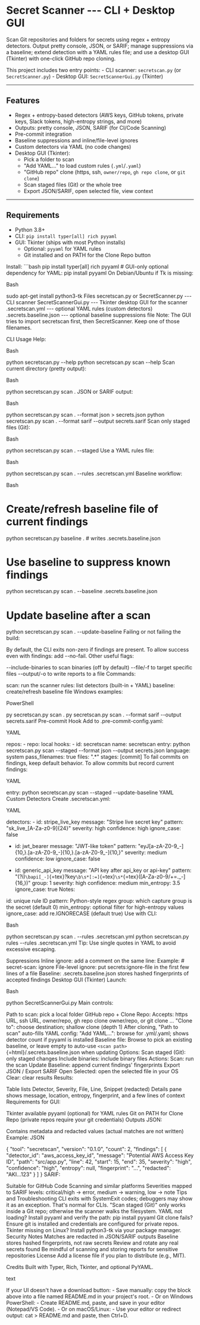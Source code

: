 # Secret Scanner --- CLI + Desktop GUI

Scan Git repositories and folders for secrets using regex + entropy
detectors. Output pretty console, JSON, or SARIF; manage suppressions
via a baseline; extend detection with a YAML rules file; and use a
desktop GUI (Tkinter) with one-click GitHub repo cloning.

This project includes two entry points: - CLI scanner: `secretscan.py`
(or `SecretScanner.py`) - Desktop GUI: `SecretScannerGui.py` (Tkinter)

------------------------------------------------------------------------

## Features

-   Regex + entropy-based detectors (AWS keys, GitHub tokens, private
    keys, Slack tokens, high-entropy strings, and more)
-   Outputs: pretty console, JSON, SARIF (for CI/Code Scanning)
-   Pre-commit integration
-   Baseline suppressions and inline/file-level ignores
-   Custom detectors via YAML (no code changes)
-   Desktop GUI (Tkinter):
    -   Pick a folder to scan
    -   "Add YAML..." to load custom rules (`.yml`/`.yaml`)
    -   "GitHub repo" clone (https, ssh, `owner/repo`, `gh repo clone`,
        or `git clone`)
    -   Scan staged files (Git) or the whole tree
    -   Export JSON/SARIF, open selected file, view context

------------------------------------------------------------------------

## Requirements

-   Python 3.8+
-   CLI: `pip install typer[all] rich pyyaml`
-   GUI: Tkinter (ships with most Python installs)
    -   Optional: `pyyaml` for YAML rules
    -   Git installed and on PATH for the Clone Repo button

Install: \`\`\`bash pip install typer\[all\] rich pyyaml \# GUI-only
optional dependency for YAML: pip install pyyaml On Debian/Ubuntu if Tk
is missing:

Bash

sudo apt-get install python3-tk Files secretscan.py or SecretScanner.py
--- CLI scanner SecretScannerGui.py --- Tkinter desktop GUI for the
scanner .secretscan.yml --- optional YAML rules (custom detectors)
.secrets.baseline.json --- optional baseline suppressions file Note: The
GUI tries to import secretscan first, then SecretScanner. Keep one of
those filenames.

CLI Usage Help:

Bash

python secretscan.py --help python secretscan.py scan --help Scan
current directory (pretty output):

Bash

python secretscan.py scan . JSON or SARIF output:

Bash

python secretscan.py scan . --format json \> secrets.json python
secretscan.py scan . --format sarif --output secrets.sarif Scan only
staged files (Git):

Bash

python secretscan.py scan . --staged Use a YAML rules file:

Bash

python secretscan.py scan . --rules .secretscan.yml Baseline workflow:

Bash

# Create/refresh baseline file of current findings

python secretscan.py baseline . \# writes .secrets.baseline.json

# Use baseline to suppress known findings

python secretscan.py scan . --baseline .secrets.baseline.json

# Update baseline after a scan

python secretscan.py scan . --update-baseline Failing or not failing the
build:

By default, the CLI exits non-zero if findings are present. To allow
success even with findings: add --no-fail. Other useful flags:

--include-binaries to scan binaries (off by default) --file/-f to target
specific files --output/-o to write reports to a file Commands:

scan: run the scanner rules: list detectors (built-in + YAML) baseline:
create/refresh baseline file Windows examples:

PowerShell

py secretscan.py scan . py secretscan.py scan . --format sarif --output
secrets.sarif Pre-commit Hook Add to .pre-commit-config.yaml:

YAML

repos: - repo: local hooks: - id: secretscan name: secretscan entry:
python secretscan.py scan --staged --format json --output secrets.json
language: system pass_filenames: true files: ".\*" stages: \[commit\] To
fail commits on findings, keep default behavior. To allow commits but
record current findings:

YAML

entry: python secretscan.py scan --staged --update-baseline YAML Custom
Detectors Create .secretscan.yml:

YAML

detectors: - id: stripe_live_key message: "Stripe live secret key"
pattern: "sk_live\_\[A-Za-z0-9\]{24}" severity: high confidence: high
ignore_case: false

-   id: jwt_bearer message: "JWT-like token" pattern:
    "eyJ\[a-zA-Z0-9\_-\]{10,}.\[a-zA-Z0-9\_-\]{10,}.\[a-zA-Z0-9\_-\]{10,}"
    severity: medium confidence: low ignore_case: false

-   id: generic_api_key message: "API key after api_key or api-key"
    pattern:
    "(?i)`\bapi[_-]`{=tex}?key`\b\s*[:=]`{=tex}`\s*`{=tex}(\[A-Za-z0-9/+=.\_-\]{16,})"
    group: 1 severity: high confidence: medium min_entropy: 3.5
    ignore_case: true Notes:

id: unique rule ID pattern: Python-style regex group: which capture
group is the secret (default 0) min_entropy: optional filter for
high-entropy values ignore_case: add re.IGNORECASE (default true) Use
with CLI:

Bash

python secretscan.py scan . --rules .secretscan.yml python secretscan.py
rules --rules .secretscan.yml Tip: Use single quotes in YAML to avoid
excessive escaping.

Suppressions Inline ignore: add a comment on the same line: Example: \#
secret-scan: ignore File-level ignore: put secrets:ignore-file in the
first few lines of a file Baseline: .secrets.baseline.json stores hashed
fingerprints of accepted findings Desktop GUI (Tkinter) Launch:

Bash

python SecretScannerGui.py Main controls:

Path to scan: pick a local folder GitHub repo + Clone Repo: Accepts:
https URL, ssh URL, owner/repo, gh repo clone owner/repo, or git clone
... "Clone to": choose destination; shallow clone (depth 1) After
cloning, "Path to scan" auto-fills YAML config: "Add YAML...": browse
for .yml/.yaml; shows detector count if pyyaml is installed Baseline
file: Browse to pick an existing baseline, or leave empty to auto-use
`<scan path>`{=html}/.secrets.baseline.json when updating Options: Scan
staged (Git): only staged changes Include binaries: include binary files
Actions: Scan: run the scan Update Baseline: append current findings'
fingerprints Export JSON / Export SARIF Open Selected: open the selected
file in your OS Clear: clear results Results:

Table lists Detector, Severity, File, Line, Snippet (redacted) Details
pane shows message, location, entropy, fingerprint, and a few lines of
context Requirements for GUI:

Tkinter available pyyaml (optional) for YAML rules Git on PATH for Clone
Repo (private repos require your git credentials) Outputs JSON:

Contains metadata and redacted values (actual matches are not written)
Example: JSON

{ "tool": "secretscan", "version": "0.1.0", "count": 2, "findings": \[ {
"detector_id": "aws_access_key_id", "message": "Potential AWS Access Key
ID", "path": "src/app.py", "line": 42, "start": 15, "end": 35,
"severity": "high", "confidence": "high", "entropy": null,
"fingerprint": "...", "redacted": "AKI...123" } \] } SARIF:

Suitable for GitHub Code Scanning and similar platforms Severities
mapped to SARIF levels: critical/high → error, medium → warning, low →
note Tips and Troubleshooting CLI exits with SystemExit codes; debuggers
may show it as an exception. That's normal for CLIs. "Scan staged (Git)"
only works inside a Git repo; otherwise the scanner walks the
filesystem. YAML not loading? Install pyyaml and verify the path: pip
install pyyaml Git clone fails? Ensure git is installed and credentials
are configured for private repos. Tkinter missing on Linux? Install
python3-tk via your package manager. Security Notes Matches are redacted
in JSON/SARIF outputs Baseline stores hashed fingerprints, not raw
secrets Review and rotate any real secrets found Be mindful of scanning
and storing reports for sensitive repositories License Add a license
file if you plan to distribute (e.g., MIT).

Credits Built with Typer, Rich, Tkinter, and optional PyYAML.

text

If your UI doesn't have a download button: - Save manually: copy the
block above into a file named README.md in your project's root. - Or on
Windows PowerShell: - Create README.md, paste, and save in your editor
(Notepad/VS Code). - Or on macOS/Linux: - Use your editor or redirect
output: cat \> README.md and paste, then Ctrl+D.

